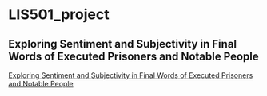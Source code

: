 # LIS501_project

## Exploring Sentiment and Subjectivity in Final Words of Executed Prisoners and Notable People

[Exploring Sentiment and Subjectivity in Final
Words of Executed Prisoners and Notable People](https://github.com/scw1998/LIS501_project/blob/main/501-3.pdf)
